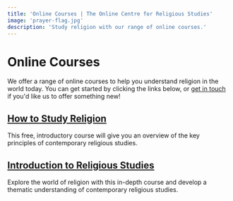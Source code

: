 ```yaml
---
title: 'Online Courses | The Online Centre for Religious Studies'
image: 'prayer-flag.jpg'
description: 'Study religion with our range of online courses.'
---
```

# Online Courses
We offer a range of online courses to help you understand religion in the world today. You can get started by clicking the links below, or [get in touch](/contact/) if you'd like us to offer something new!

## [How to Study Religion](https://ocrs.thinkific.com/courses/how-to-study-religion)
This free, introductory course will give you an overview of the key principles of contemporary religious studies.

## [Introduction to Religious Studies](https://ocrs.thinkific.com/courses/introduction-to-religious-studies)
Explore the world of religion with this in-depth course and develop a thematic understanding of contemporary religious studies.